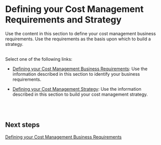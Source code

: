 # Defining your Cost Management Requirements and Strategy
Use the content in this section to define your cost management business requirements. Use the requirements as the basis upon which to build a strategy.
<br />
<br />

Select one of the following links:
  
- [Defining your Cost Management Business Requirements](1.1-Defining-your-cost-management-business-requirements.md): Use the information described in this section to identify your business requirements.
  
- [Defining your Cost Management Strategy](1.2-Defining-your-cost-management-strategy.md): Use the information described in this section to build your cost management strategy.
<br />
<br />
  
## Next steps
[Defining your Cost Management Business Requirements](1.1-Defining-your-cost-management-business-requirements.md)
